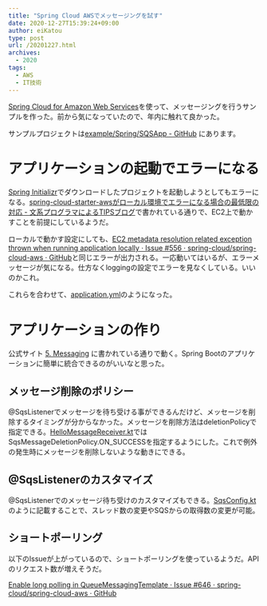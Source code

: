 ```yaml
---
title: "Spring Cloud AWSでメッセージングを試す"
date: 2020-12-27T15:39:24+09:00
author: eiKatou
type: post
url: /20201227.html
archives:
  - 2020
tags:
  - AWS
  - IT技術
---
```


[Spring Cloud for Amazon Web Services](https://spring.io/projects/spring-cloud-aws)を使って、メッセージングを行うサンプルを作った。前から気になっていたので、年内に触れて良かった。

サンプルプロジェクトは[example/Spring/SQSApp - GitHub](https://github.com/eiKatou/example/tree/master/Spring/SQSApp)
にあります。

<!--more-->

# アプリケーションの起動でエラーになる
[Spring Initializr](https://start.spring.io/)でダウンロードしたプロジェクトを起動しようとしてもエラーになる。[spring-cloud-starter-awsがローカル環境でエラーになる場合の最低限の対応 - 文系プログラマによるTIPSブログ](https://www.bunkei-programmer.net/entry/2019/01/26/232605)で書かれている通りで、EC2上で動かすことを前提にしているようだ。

ローカルで動かす設定にしても、[EC2 metadata resolution related exception thrown when running application locally · Issue #556 · spring-cloud/spring-cloud-aws · GitHub](https://github.com/spring-cloud/spring-cloud-aws/issues/556)と同じエラーが出力される。一応動いてはいるが、エラーメッセージが気になる。仕方なくloggingの設定でエラーを見なくしている。いいのかこれ。

これらを合わせて、[application.yml](https://github.com/eiKatou/example/blob/master/Spring/SQSApp/src/main/resources/application.yml)のようになった。

# アプリケーションの作り
公式サイト [5. Messaging](https://cloud.spring.io/spring-cloud-static/spring-cloud-aws/2.0.0.RELEASE/multi/multi__messaging.html) に書かれている通りで動く。Spring Bootのアプリケーションに簡単に統合できるのがいいなと思った。

## メッセージ削除のポリシー
@SqsListenerでメッセージを待ち受ける事ができるんだけど、メッセージを削除するタイミングが分からなかった。メッセージを削除方法はdeletionPolicyで指定できる。[HelloMessageReceiver.kt](https://github.com/eiKatou/example/blob/master/Spring/SQSApp/src/main/kotlin/com/example/demo/HelloMessageReceiver.kt)ではSqsMessageDeletionPolicy.ON_SUCCESSを指定するようにした。これで例外の発生時にメッセージを削除しないような動きにできる。

## @SqsListenerのカスタマイズ
@SqsListenerでのメッセージ待ち受けのカスタマイズもできる。[SqsConfig.kt](https://github.com/eiKatou/example/blob/master/Spring/SQSApp/src/main/kotlin/com/example/demo/config/SqsConfig.kt#L37)のように記載することで、スレッド数の変更やSQSからの取得数の変更が可能。

## ショートポーリング
以下のIssueが上がっているので、ショートポーリングを使っているようだ。APIのリクエスト数が増えそうだ。

[Enable long polling in QueueMessagingTemplate · Issue #646 · spring-cloud/spring-cloud-aws · GitHub](https://github.com/spring-cloud/spring-cloud-aws/issues/646)

